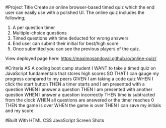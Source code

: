 #Project Title
Create an online browser-based timed quiz which the end user can easily use with a polished UI. The online quiz includes the following;
1. A per question timer 
2. Multiple-choice questions
3. Timed questions with time deducted for wrong answers
4. End user can submit their initial for best/high score
5. Once submitted you can see the previous players of the quiz.

View deployed page here: https://maximosandoval.github.io/online-quiz/

#Criteria
AS A coding boot camp student
I WANT to take a timed quiz on JavaScript fundamentals that stores high scores
SO THAT I can gauge my progress compared to my peers
GIVEN I am taking a code quiz
WHEN I click the start button
THEN a timer starts and I am presented with a question
WHEN I answer a question
THEN I am presented with another question
WHEN I answer a question incorrectly
THEN time is subtracted from the clock
WHEN all questions are answered or the timer reaches 0
THEN the game is over
WHEN the game is over
THEN I can save my initials and my score

#Built With
HTML
CSS
JavaScript
Screen Shots
